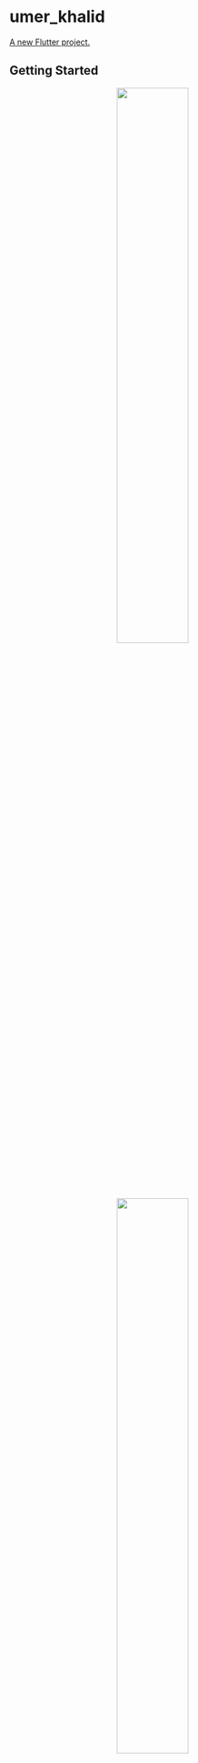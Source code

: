 # umer_khalid

[A new Flutter project.](https://www.figma.com/file/XWqprkK9lMFLafUcf4ftdo/Ecommerce-App-For-Fluter-Test?node-id=0%3A1&mode=dev)

## Getting Started

<p align="center">

  <img src="https://github.com/user-attachments/assets/824dc4fb-16e4-48e3-8581-541fc96d2388" width="50%">
  <img src="https://github.com/user-attachments/assets/f9138b09-b23b-41ad-8095-d4632a767a4f" width="50%">
